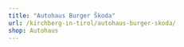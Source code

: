```yaml
---
title: "Autohaus Burger Škoda"
url: /kirchberg-in-tirol/autohaus-burger-skoda/
shop: Autohaus
---
```

